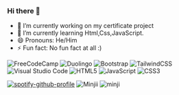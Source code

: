 ### Hi there 👋
- 🔭 I’m currently working on my certificate project
- 🌱 I’m currently learning Html,Css,JavaScript.
- 😄 Pronouns: He/Him
- ⚡ Fun fact: No fun fact at all :)



![FreeCodeCamp](https://img.shields.io/badge/Freecodecamp-%23123.svg?&style=for-the-badge&logo=freecodecamp&logoColor=green) ![Duolingo](https://img.shields.io/badge/Duolingo-%234DC730.svg?style=for-the-badge&logo=Duolingo&logoColor=white) ![Bootstrap](https://img.shields.io/badge/bootstrap-%238511FA.svg?style=for-the-badge&logo=bootstrap&logoColor=white) ![TailwindCSS](https://img.shields.io/badge/tailwindcss-%2338B2AC.svg?style=for-the-badge&logo=tailwind-css&logoColor=white) ![Visual Studio Code](https://img.shields.io/badge/Visual%20Studio%20Code-0078d7.svg?style=for-the-badge&logo=visual-studio-code&logoColor=white) ![HTML5](https://img.shields.io/badge/html5-%23E34F26.svg?style=for-the-badge&logo=html5&logoColor=white) ![JavaScript](https://img.shields.io/badge/javascript-%23323330.svg?style=for-the-badge&logo=javascript&logoColor=%23F7DF1E) ![CSS3](https://img.shields.io/badge/css3-%231572B6.svg?style=for-the-badge&logo=css3&logoColor=white) 



[![spotify-github-profile](https://spotify-github-profile.kittinanx.com/api/view?uid=wma94prj49s1hy8p4026i8fmc&cover_image=true&theme=default&show_offline=false&background_color=121212&interchange=false&bar_color=53b14f&bar_color_cover=false)](https://spotify-github-profile.kittinanx.com/api/view?uid=wma94prj49s1hy8p4026i8fmc&redirect=true) ![Minjii](https://media.discordapp.net/attachments/1000060664016031834/1278257801604497528/GWDPDlpWkAAbMFo.png?ex=66d41a58&is=66d2c8d8&hm=f37126a450ff4ee640e2ec699abe40a1e12bd795d434a328e81be7e2d968b226&=&format=webp&quality=lossless&width=700&height=700) ![minji](![image](https://github.com/user-attachments/assets/41fb94bf-3da0-4268-84b2-e10b88939103)
)




